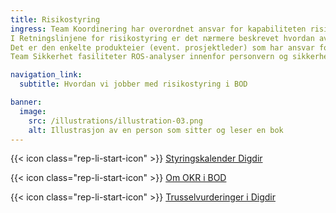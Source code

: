 ```yaml
---
title: Risikostyring
ingress: Team Koordinering har overordnet ansvar for kapabiliteten risikostyring i BOD
I Retningslinjene for risikostyring er det nærmere beskrevet hvordan avdelingen skal forholde seg til arbeidet med risiko. Risikostyring er her definert som koordinerte aktiviteter for å håndtere risiko. Arbeidet i teamet består blant annet i å kontrollere at tiltakene i Risikoregisteret følges opp av teamene. Det er også utarbeidet prosess for hvordan ROS-analyser gjennomføres i BOD.
Det er den enkelte produkteier (event. prosjektleder) som har ansvar for at ROS-analyser gjennomføres innenfor sitt ansvarsområde. Team koordinering kan kontaktes for å komme i gang med arbeidet.
Team Sikkerhet fasiliteter ROS-analyser innenfor personvern og sikkerhet.

navigation_link:
  subtitle: Hvordan vi jobber med risikostyring i BOD

banner:
  image:
    src: /illustrations/illustration-03.png
    alt: Illustrasjon av en person som sitter og leser en bok
---
```


{{< icon class="rep-li-start-icon" >}} [Styringskalender Digdir](https://digdir.sharepoint.com/:x:/r/sites/intranettfiler/Delte%20dokumenter/Styringskalender%20Digdir%202024.xlsx?d=w636f009c23ad4f97b00c2df37affbc97&csf=1&web=1&e=M8qKnE)

{{< icon class="rep-li-start-icon" >}} [Om OKR i BOD](https://baksia.digdir.no/teams/okr/)

{{< icon class="rep-li-start-icon" >}} [Trusselvurderinger i Digdir](https://digdir.sharepoint.com/SitePages/Trusselvurderinger.aspx?useTeamsAuth=true&OR=Teams-HL&CT=1729065449227&clickparams=eyJBcHBOYW1lIjoiVGVhbXMtRGVza3RvcCIsIkFwcFZlcnNpb24iOiI0OS8yNDA5MDEwMTQyMyIsIkhhc0ZlZGVyYXRlZFVzZXIiOmZhbHNlfQ%3D%3D)
